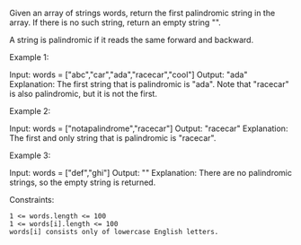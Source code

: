 Given an array of strings words, return the first palindromic string in the array. If there is no such string, return an empty string "".

A string is palindromic if it reads the same forward and backward.

 

Example 1:

Input: words = ["abc","car","ada","racecar","cool"]
Output: "ada"
Explanation: The first string that is palindromic is "ada".
Note that "racecar" is also palindromic, but it is not the first.

Example 2:

Input: words = ["notapalindrome","racecar"]
Output: "racecar"
Explanation: The first and only string that is palindromic is "racecar".

Example 3:

Input: words = ["def","ghi"]
Output: ""
Explanation: There are no palindromic strings, so the empty string is returned.

 

Constraints:

    1 <= words.length <= 100
    1 <= words[i].length <= 100
    words[i] consists only of lowercase English letters.


